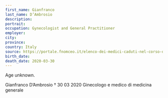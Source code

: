 ```yaml
---
first_name: Gianfranco
last_name: D’Ambrosio
description: 
portrait: 
occupation: Gynecologist and General Practitioner
employer: 
city: 
province: 
country: Italy
source: https://portale.fnomceo.it/elenco-dei-medici-caduti-nel-corso-dellepidemia-di-covid-19/
birth_date: 
death_date: 2020-03-30
---
```


Age unknown.

Gianfranco D’Ambrosio † 30 03 2020
Ginecologo e medico di medicina generale